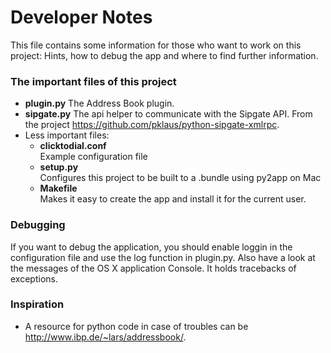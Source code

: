 # Developer Notes

This file contains some information for those who want to
work on this project: Hints, how to debug the app and where
to find further information.

### The important files of this project

* **plugin.py**
  The Address Book plugin.
* **sipgate.py**
  The api helper to communicate with the Sipgate API. From the project
  <https://github.com/pklaus/python-sipgate-xmlrpc>.
* Less important files:
  * **clicktodial.conf**  
    Example configuration file
  * **setup.py**  
    Configures this project to be built to a .bundle using py2app on Mac
  * **Makefile**  
    Makes it easy to create the app and install it for the current user.

### Debugging

If you want to debug the application, you should enable loggin in
the configuration file and use the log function in plugin.py.
Also have a look at the messages of the OS X application Console.
It holds tracebacks of exceptions.

### Inspiration

* A resource for python code in case of troubles can be
  <http://www.ibp.de/~lars/addressbook/>.

